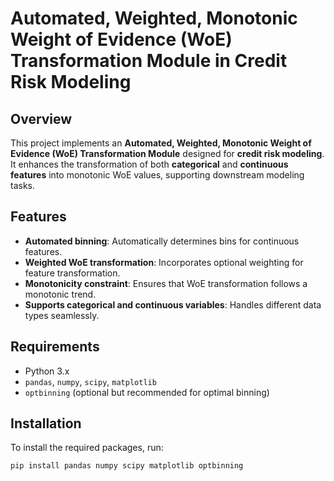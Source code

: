 # Automated, Weighted, Monotonic Weight of Evidence (WoE) Transformation Module in Credit Risk Modeling

## Overview
This project implements an **Automated, Weighted, Monotonic Weight of Evidence (WoE) Transformation Module** designed for **credit risk modeling**. It enhances the transformation of both **categorical** and **continuous features** into monotonic WoE values, supporting downstream modeling tasks.

## Features
- **Automated binning**: Automatically determines bins for continuous features.
- **Weighted WoE transformation**: Incorporates optional weighting for feature transformation.
- **Monotonicity constraint**: Ensures that WoE transformation follows a monotonic trend.
- **Supports categorical and continuous variables**: Handles different data types seamlessly.

## Requirements
- Python 3.x
- `pandas`, `numpy`, `scipy`, `matplotlib`
- `optbinning` (optional but recommended for optimal binning)

## Installation
To install the required packages, run:
```bash
pip install pandas numpy scipy matplotlib optbinning
